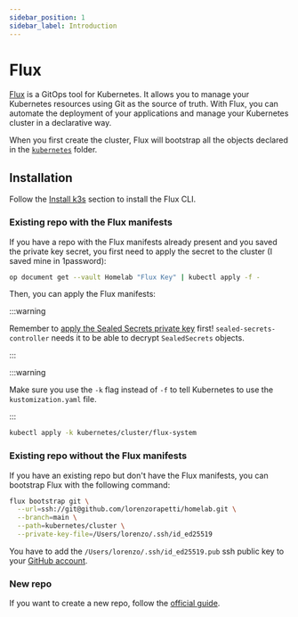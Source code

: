 ```yaml
---
sidebar_position: 1
sidebar_label: Introduction
---
```


# Flux

[Flux](https://fluxcd.io/) is a GitOps tool for Kubernetes. It allows you to manage your Kubernetes resources using Git as the source of truth. With Flux, you can automate the deployment of your applications and manage your Kubernetes cluster in a declarative way.

When you first create the cluster, Flux will bootstrap all the objects declared in the [`kubernetes`](https://github.com/lorenzorapetti/homelab/tree/main/kubernetes) folder.

## Installation

Follow the [Install k3s](/kubernetes/getting-started/install-k3s#kubectl-and-utilities) section to install the Flux CLI.

### Existing repo with the Flux manifests

If you have a repo with the Flux manifests already present and you saved the private key secret, you first need to apply the secret to the cluster (I saved mine in 1password):

```bash
op document get --vault Homelab "Flux Key" | kubectl apply -f -
```

Then, you can apply the Flux manifests:

:::warning

Remember to [apply the Sealed Secrets private key](/kubernetes/sealed-secrets#existing-repository) first! `sealed-secrets-controller` needs it to be able to decrypt `SealedSecrets` objects.

:::

:::warning

Make sure you use the `-k` flag instead of `-f` to tell Kubernetes to use the `kustomization.yaml` file.

:::

```bash
kubectl apply -k kubernetes/cluster/flux-system
```

### Existing repo without the Flux manifests

If you have an existing repo but don't have the Flux manifests, you can bootstrap Flux with the following command:

```bash
flux bootstrap git \
  --url=ssh://git@github.com/lorenzorapetti/homelab.git \
  --branch=main \
  --path=kubernetes/cluster \
  --private-key-file=/Users/lorenzo/.ssh/id_ed25519
```

You have to add the `/Users/lorenzo/.ssh/id_ed25519.pub` ssh public key to your [GitHub account](https://github.com/settings/ssh/new).

### New repo

If you want to create a new repo, follow the [official guide](https://fluxcd.io/flux/installation/bootstrap/github/).
